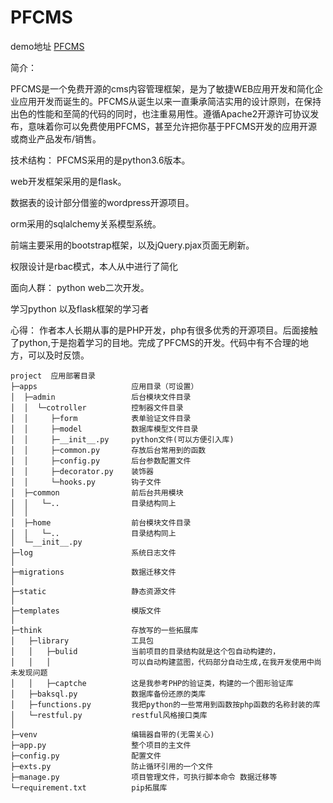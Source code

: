 PFCMS
===============
demo地址 [PFCMS](http://pfcms.echo500.com/)

简介：

PFCMS是一个免费开源的cms内容管理框架，是为了敏捷WEB应用开发和简化企业应用开发而诞生的。PFCMS从诞生以来一直秉承简洁实用的设计原则，在保持出色的性能和至简的代码的同时，也注重易用性。遵循Apache2开源许可协议发布，意味着你可以免费使用PFCMS，甚至允许把你基于PFCMS开发的应用开源或商业产品发布/销售。



技术结构：
PFCMS采用的是python3.6版本。

web开发框架采用的是flask。

数据表的设计部分借鉴的wordpress开源项目。

orm采用的sqlalchemy关系模型系统。

前端主要采用的bootstrap框架，以及jQuery.pjax页面无刷新。

权限设计是rbac模式，本人从中进行了简化


面向人群：
python web二次开发。

学习python 以及flask框架的学习者


心得：
作者本人长期从事的是PHP开发，php有很多优秀的开源项目。后面接触了python,于是抱着学习的目地。完成了PFCMS的开发。代码中有不合理的地方，可以及时反馈。



~~~
project  应用部署目录
├─apps                     应用目录（可设置）
│  ├─admin                 后台模块文件目录
│  │  └─cotroller          控制器文件目录       
│  │     ├─form            表单验证文件目录
│  │     ├─model           数据库模型文件目录
│  │     ├─__init__.py     python文件(可以方便引入库)
│  │     ├─common.py       存放后台常用到的函数
│  │     ├─config.py       后台参数配置文件
│  │     ├─decorator.py    装饰器
│  │     └─hooks.py        钩子文件     
│  ├─common                前后台共用模块   
│  │   └─..                目录结构同上
│  │ 
│  ├─home                  前台模块文件目录
│  │   └─..                目录结构同上
│  └─__init__.py
├─log                      系统日志文件  
│
├─migrations               数据迁移文件
│
├─static                   静态资源文件
│
├─templates                模版文件
│
├─think                    存放写的一些拓展库
│   ├─library              工具包
│   │   ├─bulid            当前项目的目录结构就是这个包自动构建的，
│   │   │                  可以自动构建蓝图，代码部分自动生成,在我开发使用中尚未发现问题
│   │   ├─captche          这是我参考PHP的验证类，构建的一个图形验证库
│   ├─baksql.py            数据库备份还原的类库
│   ├─functions.py         我把python的一些常用到函数按php函数的名称封装的库
│   └─restful.py           restful风格接口类库
│
├─venv                     编辑器自带的(无需关心)
├─app.py                   整个项目的主文件
├─config.py                配置文件
├─exts.py                  防止循环引用的一个文件
├─manage.py                项目管理文件，可执行脚本命令 数据迁移等
└─requirement.txt          pip拓展库  
~~~

